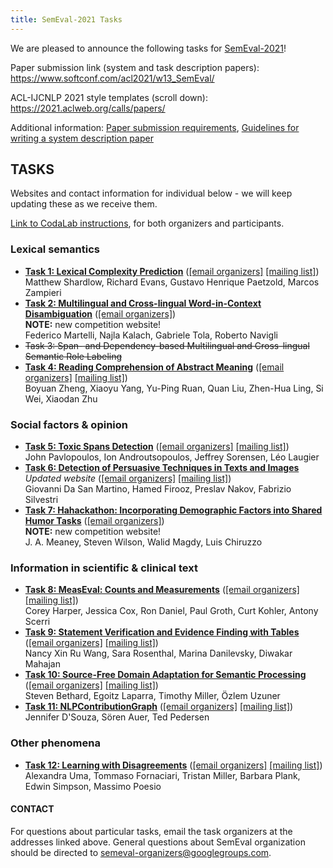 ```yaml
---
title: SemEval-2021 Tasks
---
```


We are pleased to announce the following tasks for [SemEval-2021](https://semeval.github.io/SemEval2021)!

Paper submission link (system and task description papers): <https://www.softconf.com/acl2021/w13_SemEval/>

ACL-IJCNLP 2021 style templates (scroll down): <https://2021.aclweb.org/calls/papers/>

Additional information: [Paper submission requirements](https://semeval.github.io/paper-requirements.html), [Guidelines for writing a system description paper](https://semeval.github.io/system-paper-template.html)


## TASKS
Websites and contact information for individual below - we will keep updating these as we receive them. 

[Link to CodaLab instructions](https://semeval.github.io/SemEval2021/codaLab), for both organizers and participants.

### Lexical semantics

- **[Task 1: Lexical Complexity Prediction](https://sites.google.com/view/lcpsharedtask2021)** ([[email organizers]](mailto:semeval-2021-task-1-organizers@googlegroups.com)  [[mailing list]](mailto:semeval-2021-task-1@googlegroups.com)) <br>
Matthew Shardlow, Richard Evans, Gustavo Henrique Paetzold, Marcos Zampieri
- **[Task 2: Multilingual and Cross-lingual Word-in-Context Disambiguation](https://competitions.codalab.org/competitions/27054)** ([[email organizers]](mailto:mcl-wic@googlegroups.com))<br>
**NOTE:** new competition website!<br>
Federico Martelli, Najla Kalach, Gabriele Tola, Roberto Navigli
- ~~Task 3: Span- and Dependency-based Multilingual and Cross-lingual Semantic Role Labeling~~
- **[Task 4: Reading Comprehension of Abstract Meaning](https://competitions.codalab.org/competitions/26153)** ([[email organizers]](mailto:mrc-abstract-organizers@googlegroups.com)  [[mailing list]](mailto:mrc-abstract-participants@googlegroups.com)) <br>
Boyuan Zheng, Xiaoyu Yang, Yu-Ping Ruan, Quan Liu, Zhen-Hua Ling, Si Wei, Xiaodan Zhu

### Social factors & opinion

- **[Task 5: Toxic Spans Detection](https://sites.google.com/view/toxicspans)** ([[email organizers]](mailto:toxic-spans-organisers@googlegroups.com)  [[mailing list]](mailto:toxic-spans@googlegroups.com)) <br>
John Pavlopoulos, Ion Androutsopoulos, Jeffrey Sorensen, Léo Laugier
- **[Task 6: Detection of Persuasive Techniques in Texts and Images](https://propaganda.math.unipd.it/semeval2021task6/)** _Updated website_ ([[email organizers]](mailto:semeval2021-propaganda@googlegroups.com) [[mailing list]](mailto:semeval-2021-task6-all@googlegroups.com))<br>
Giovanni Da San Martino, Hamed Firooz, Preslav Nakov, Fabrizio Silvestri
- **[Task 7: Hahackathon: Incorporating Demographic Factors into Shared Humor Tasks](https://competitions.codalab.org/competitions/27446)** ([[email organizers]](mailto:hahackathon@googlegroups.com)) <br>
**NOTE:** new competition website!<br>
J. A. Meaney, Steven Wilson, Walid Magdy, Luis Chiruzzo

### Information in scientific & clinical text

- **[Task 8: MeasEval: Counts and Measurements](https://competitions.codalab.org/competitions/25770)** ([[email organizers]](mailto:measeval-organizers@googlegroups.com) [[mailing list]](mailto:measeval-semeval-2021@googlegroups.com)) <br>
Corey Harper, Jessica Cox, Ron Daniel, Paul Groth, Curt Kohler, Antony Scerri
- **[Task 9: Statement Verification and Evidence Finding with Tables](https://sites.google.com/view/sem-tab-facts)** ([[email organizers]](mailto:semtabfacts.task.organizers@gmail.com)  [[mailing list]](mailto:semtabfacts.task.participants@gmail.com)) <br>
Nancy Xin Ru Wang, Sara Rosenthal, Marina Danilevsky, Diwakar Mahajan
- **[Task 10: Source-Free Domain Adaptation for Semantic Processing](https://machine-learning-for-medical-language.github.io/source-free-domain-adaptation/)** ([[email organizers]](mailto:source-free-domain-adaptation@googlegroups.com) [[mailing list]](mailto:source-free-domain-adaptation-participants@googlegroups.com)) <br>
Steven Bethard, Egoitz Laparra, Timothy Miller, Özlem Uzuner
- **[Task 11: NLPContributionGraph](https://ncg-task.github.io/)**  ([[email organizers]](mailto:ncg.task@gmail.com) [[mailing list]](mailto:ncg-task-semeval-2021@googlegroups.com)) <br>
Jennifer D'Souza, Sören Auer, Ted Pedersen

### Other phenomena

- **[Task 12: Learning with Disagreements](https://sites.google.com/view/semeval2021-task12/home)** ([[email organizers]](mailto:semeval-task12-organizers@googlegroups.com) [[mailing list]](mailto:semeval-task12-participants@googlegroups.com)) <br>
Alexandra Uma, Tommaso Fornaciari, Tristan Miller, Barbara Plank, Edwin Simpson, Massimo Poesio


#### CONTACT
For questions about particular tasks, email the task organizers at the addresses linked above. General questions about SemEval organization should be directed to <semeval-organizers@googlegroups.com>.
